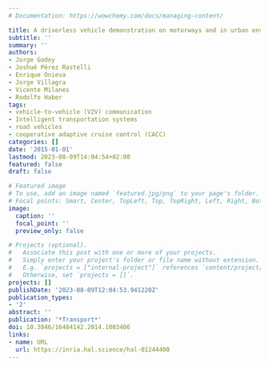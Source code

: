 ```yaml
---
# Documentation: https://wowchemy.com/docs/managing-content/

title: A driverless vehicle demonstration on motorways and in urban environments
subtitle: ''
summary: ''
authors:
- Jorge Godoy
- Joshué Pérez Rastelli
- Enrique Onieva
- Jorge Villagra
- Vicente Milanes
- Rodolfo Haber
tags:
- vehicle-to-vehicle (V2V) communication
- Intelligent transportation systems
- road vehicles
- cooperative adaptive cruise control (CACC)
categories: []
date: '2015-01-01'
lastmod: 2023-08-09T14:04:54+02:00
featured: false
draft: false

# Featured image
# To use, add an image named `featured.jpg/png` to your page's folder.
# Focal points: Smart, Center, TopLeft, Top, TopRight, Left, Right, BottomLeft, Bottom, BottomRight.
image:
  caption: ''
  focal_point: ''
  preview_only: false

# Projects (optional).
#   Associate this post with one or more of your projects.
#   Simply enter your project's folder or file name without extension.
#   E.g. `projects = ["internal-project"]` references `content/project/deep-learning/index.md`.
#   Otherwise, set `projects = []`.
projects: []
publishDate: '2023-08-09T12:04:53.941220Z'
publication_types:
- '2'
abstract: ''
publication: '*Transport*'
doi: 10.3846/16484142.2014.1003406
links:
- name: URL
  url: https://inria.hal.science/hal-01244400
---
```

